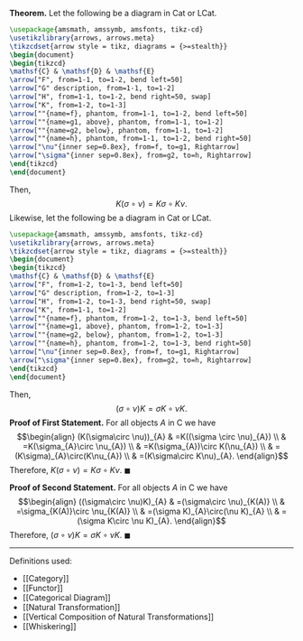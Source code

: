 **Theorem.** Let the following be a diagram in $\mathsf{Cat}$ or $\mathsf{LCat}$.

```tikz
\usepackage{amsmath, amssymb, amsfonts, tikz-cd}
\usetikzlibrary{arrows, arrows.meta}
\tikzcdset{arrow style = tikz, diagrams = {>=stealth}}
\begin{document}
\begin{tikzcd}
\mathsf{C} & \mathsf{D} & \mathsf{E}
\arrow["F", from=1-1, to=1-2, bend left=50]
\arrow["G" description, from=1-1, to=1-2]
\arrow["H", from=1-1, to=1-2, bend right=50, swap]
\arrow["K", from=1-2, to=1-3]
\arrow[""{name=f}, phantom, from=1-1, to=1-2, bend left=50]
\arrow[""{name=g1, above}, phantom, from=1-1, to=1-2]
\arrow[""{name=g2, below}, phantom, from=1-1, to=1-2]
\arrow[""{name=h}, phantom, from=1-1, to=1-2, bend right=50]
\arrow["\nu"{inner sep=0.8ex}, from=f, to=g1, Rightarrow]
\arrow["\sigma"{inner sep=0.8ex}, from=g2, to=h, Rightarrow]
\end{tikzcd}
\end{document}
```

Then, $$K(\sigma\circ \nu)=K\sigma\circ K\nu.$$Likewise, let the following be a diagram in $\mathsf{Cat}$ or $\mathsf{LCat}$.

```tikz
\usepackage{amsmath, amssymb, amsfonts, tikz-cd}
\usetikzlibrary{arrows, arrows.meta}
\tikzcdset{arrow style = tikz, diagrams = {>=stealth}}
\begin{document}
\begin{tikzcd}
\mathsf{C} & \mathsf{D} & \mathsf{E}
\arrow["F", from=1-2, to=1-3, bend left=50]
\arrow["G" description, from=1-2, to=1-3]
\arrow["H", from=1-2, to=1-3, bend right=50, swap]
\arrow["K", from=1-1, to=1-2]
\arrow[""{name=f}, phantom, from=1-2, to=1-3, bend left=50]
\arrow[""{name=g1, above}, phantom, from=1-2, to=1-3]
\arrow[""{name=g2, below}, phantom, from=1-2, to=1-3]
\arrow[""{name=h}, phantom, from=1-2, to=1-3, bend right=50]
\arrow["\nu"{inner sep=0.8ex}, from=f, to=g1, Rightarrow]
\arrow["\sigma"{inner sep=0.8ex}, from=g2, to=h, Rightarrow]
\end{tikzcd}
\end{document}
```

Then, $$(\sigma\circ \nu)K=\sigma K\circ \nu K.$$
**Proof of First Statement.** For all objects $A$ in $\mathsf{C}$ we have
$$\begin{align}
(K(\sigma\circ \nu))_{A} & =K((\sigma \circ \nu)_{A}) \\
 & =K(\sigma_{A}\circ \nu_{A}) \\
 & =K(\sigma_{A})\circ K(\nu_{A}) \\
 & =(K\sigma)_{A}\circ(K\nu_{A}) \\
 & =(K\sigma\circ K\nu)_{A}.
\end{align}$$
Therefore, $K(\sigma\circ \nu)=K\sigma\circ K\nu$. $\blacksquare$

**Proof of Second Statement.** For all objects $A$ in $\mathsf{C}$ we have
$$\begin{align}
((\sigma\circ \nu)K)_{A} & =(\sigma\circ \nu)_{K(A)} \\
 & =\sigma_{K(A)}\circ \nu_{K(A)} \\
 & =(\sigma K)_{A}\circ(\nu K)_{A} \\
 & =(\sigma K\circ \nu K)_{A}.
\end{align}$$
Therefore, $(\sigma\circ \nu)K=\sigma K\circ \nu K$. $\blacksquare$
***
Definitions used:
- [[Category]]
- [[Functor]]
- [[Categorical Diagram]]
- [[Natural Transformation]]
- [[Vertical Composition of Natural Transformations]]
- [[Whiskering]]